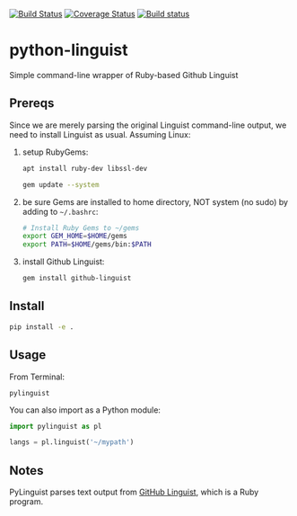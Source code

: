 [![Build Status](https://travis-ci.com/scivision/linguist-python.svg?branch=master)](https://travis-ci.com/scivision/linguist-python)
[![Coverage Status](https://coveralls.io/repos/github/scivision/linguist-python/badge.svg?branch=master)](https://coveralls.io/github/scivision/linguist-python?branch=master)
[![Build status](https://ci.appveyor.com/api/projects/status/95502ny5y0bsy8ll?svg=true)](https://ci.appveyor.com/project/scivision/linguist-python)

# python-linguist
Simple command-line wrapper of Ruby-based Github Linguist

## Prereqs

Since we are merely parsing the original Linguist command-line output, we need to install Linguist as usual. Assuming Linux:

1. setup RubyGems:
   ```sh
   apt install ruby-dev libssl-dev
   
   gem update --system
   ```
2. be sure Gems are installed to home directory, NOT system (no sudo) by adding to `~/.bashrc`:
   ```sh
   # Install Ruby Gems to ~/gems
   export GEM_HOME=$HOME/gems
   export PATH=$HOME/gems/bin:$PATH
   ```
3. install Github Linguist:
   ```sh
   gem install github-linguist
   ```

## Install

```sh
pip install -e .
```

## Usage
From Terminal:
```
pylinguist
```

You can also import as a Python module:
```python
import pylinguist as pl

langs = pl.linguist('~/mypath')
```

## Notes
PyLinguist parses text output from 
[GitHub Linguist](https://github.com/github/linguist#using-emacs-or-vim-modelines), 
which is a Ruby program.
